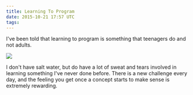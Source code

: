 ```yaml
---
title: Learning To Program
date: 2015-10-21 17:57 UTC
tags:
---
```


I've been told that learning to program is something that teenagers do and not adults.
<p><img src="https://s-media-cache-ak0.pinimg.com/236x/56/b1/6d/56b16d6c4823ef581b183f2f87b56b57.jpg"></p>
I don't have salt water, but do have a lot of sweat and tears involved in learning something
I've never done before. There is a new challenge every day, and the feeling you get once
a concept starts to make sense is extremely rewarding.
